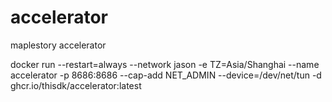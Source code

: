 # accelerator
maplestory accelerator

docker run --restart=always --network jason -e TZ=Asia/Shanghai --name accelerator -p 8686:8686 --cap-add NET_ADMIN --device=/dev/net/tun -d ghcr.io/thisdk/accelerator:latest
